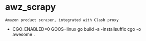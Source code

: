 # awz_scrapy

``` Amazon product scraper, integrated with Clash proxy ```
- CGO_ENABLED=0 GOOS=linux go build -a -installsuffix cgo -o awesome . 